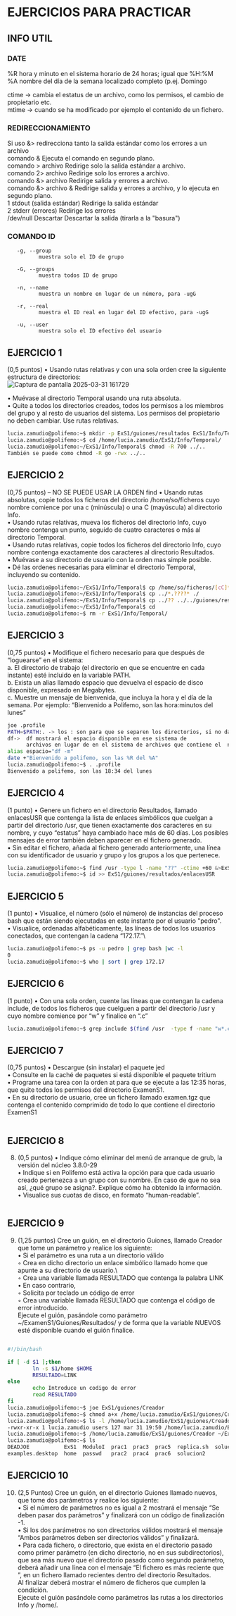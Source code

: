 # EJERCICIOS PARA PRACTICAR
## INFO UTIL
### DATE
%R     hora y minuto en el sistema horario de 24 horas; igual que %H:%M\
%A     nombre del día de la semana localizado completo (p.ej. Domingo

ctime -> cambia el estatus de un archivo, como los permisos, el cambio de propietario etc.\
mtime -> cuando se ha modificado por ejemplo el contenido de un fichero.

### REDIRECCIONAMIENTO
Si uso &> redirecciona tanto la salida estándar como los errores a un archivo\
comando &	Ejecuta el comando en segundo plano.\
comando > archivo	Redirige solo la salida estándar a archivo.\
comando 2> archivo	Redirige solo los errores a archivo.\
comando &> archivo	Redirige salida y errores a archivo.\
comando &> archivo &	Redirige salida y errores a archivo, y lo ejecuta en segundo plano.\
1	stdout (salida estándar)	Redirige la salida estándar\
2	stderr (errores)	Redirige los errores\
/dev/null	Descartar	Descartar la salida (tirarla a la "basura")

### COMANDO ID

       -g, --group
              muestra solo el ID de grupo

       -G, --groups
              muestra todos ID de grupo

       -n, --name
              muestra un nombre en lugar de un número, para -ugG

       -r, --real
              muestra el ID real en lugar del ID efectivo, para -ugG

       -u, --user
              muestra solo el ID efectivo del usuario

## EJERCICIO 1
(0,5 puntos)
 • Usando rutas relativas y con una sola orden cree la siguiente estructura de directorios:\
![Captura de pantalla 2025-03-31 161729](https://github.com/user-attachments/assets/537b3f00-5bde-4bcb-bc5c-e43f8990af76)

 • Muévase al directorio Temporal usando una ruta absoluta.\
 • Quite a todos los directorios creados, todos los permisos a los miembros del grupo y al resto de usuarios del sistema. Los permisos del propietario no deben cambiar. Use rutas relativas.
 ```bash
lucia.zamudio@polifemo:~$ mkdir -p ExS1/guiones/resultados ExS1/Info/Temporal
lucia.zamudio@polifemo:~$ cd /home/lucia.zamudio/ExS1/Info/Temporal/
lucia.zamudio@polifemo:~/ExS1/Info/Temporal$ chmod -R 700 ../..
También se puede como chmod -R go -rwx ../.. 
```
## EJERCICIO 2
 (0,75 puntos) – NO SE PUEDE USAR LA ORDEN find
 • Usando rutas absolutas, copie todos los ficheros del directorio /home/so/ficheros cuyo nombre  comience por una c (minúscula) o una C (mayúscula) al directorio Info.\
 • Usando rutas relativas, mueva los ficheros del directorio Info, cuyo nombre contenga un punto, seguido de cuatro caracteres o más al directorio Temporal.\
 • Usando rutas relativas, copie todos los ficheros del directorio Info, cuyo nombre contenga exactamente dos caracteres al directorio Resultados.\
 • Muévase a su directorio de usuario con la orden mas simple posible.\
 • Dé las ordenes necesarias para eliminar el directorio Temporal, incluyendo su contenido.
 ```bash
lucia.zamudio@polifemo:~/ExS1/Info/Temporal$ cp /home/so/ficheros/[cC]* ../
lucia.zamudio@polifemo:~/ExS1/Info/Temporal$ cp ../*.????* ./
lucia.zamudio@polifemo:~/ExS1/Info/Temporal$ cp ../?? ../../guiones/resultados/
lucia.zamudio@polifemo:~/ExS1/Info/Temporal$ cd
lucia.zamudio@polifemo:~$ rm -r ExS1/Info/Temporal/
```

## EJERCICIO 3
 (0,75 puntos)
 • Modifique el fichero necesario para que después de “loguearse” en el sistema:\
 a. El directorio de trabajo (el directorio en que se encuentre en cada instante) esté incluido en la variable PATH.\
 b. Exista un alias llamado espacio que devuelva el espacio de disco disponible, expresado en Megabytes.\
 c. Muestre un mensaje de bienvenida, que incluya la hora y el día de la semana. Por ejemplo: “Bienvenido a Polifemo, son las hora:minutos del lunes”
 ```bash
joe .profile
PATH=$PATH:. -> los : son para que se separen los directorios, si no daría error
df->  df mostrará el espacio disponible en ese sistema de
       archivos en lugar de en el sistema de archivos que contiene el  nodo  de  dispositivo
alias espacio="df -m"
date +"Bienvenido a polifemo, son las %R del %A"
lucia.zamudio@polifemo:~$ . .profile
Bienvenido a polifemo, son las 18:34 del lunes
```

## EJERCICIO 4
 (1 punto)
 • Genere un fichero en el directorio Resultados, llamado enlacesUSR que contenga la lista de enlaces simbólicos que cuelgan a partir del directorio /usr, que tienen exactamente dos caracteres en su nombre, y cuyo “estatus” haya cambiado hace más de 60 días. Los posibles  mensajes de error también deben aparecer en el fichero generado.\
 • Sin editar el fichero, añada al fichero generado anteriormente, una línea con su identificador de usuario y grupo y los grupos a los que pertenece.
 ```bash
lucia.zamudio@polifemo:~$ find /usr -type l -name "??" -ctime +60 &>ExS1/guiones/resultados/enlacesUSR
lucia.zamudio@polifemo:~$ id >> ExS1/guiones/resultados/enlacesUSR

```

## EJERCICIO 5
 (1 punto)
 • Visualice, el número (sólo el número) de instancias del proceso bash que están siendo ejecutadas en este instante por el usuario "pedro".\
 • Visualice, ordenadas alfabéticamente, las líneas de todos los usuarios conectados, que contengan la cadena “172.17.”\
 ```bash
lucia.zamudio@polifemo:~$ ps -u pedro | grep bash |wc -l
0
lucia.zamudio@polifemo:~$ who | sort | grep 172.17
```
## EJERCICIO 6
 (1 punto)
 • Con una sola orden, cuente las líneas que contengan la cadena include, de todos los ficheros que cuelguen a partir del directorio /usr y cuyo nombre comience por  “w” y finalice en “.c”
 ```bash
lucia.zamudio@polifemo:~$ grep include $(find /usr  -type f -name "w*.c") | wc -l
```

## EJERCICIO 7
 (0,75 puntos)
 • Descargue (sin instalar) el paquete jed\
 • Consulte en la caché de paquetes si está disponible el paquete tritium\
 • Programe una tarea con la orden at para que se ejecute a las 12:35 horas, que quite todos los permisos del directorio  ExamenS1.\
 • En su directorio de usuario, cree un fichero llamado examen.tgz que contenga el contenido comprimido de todo lo que contiene el directorio ExamenS1
 ```bash

```
## EJERCICIO 8
8)  (0,5 puntos)
 • Indique cómo eliminar del menú de arranque de grub, la versión del núcleo 3.8.0-29\
 • Indique si en Polifemo está activa la opción para que cada usuario creado pertenezca a un grupo con su nombre. En caso de que no sea así, ¿qué grupo se asigna?. Explique cómo ha obtenido la información.\
 • Visualice sus cuotas de disco, en formato “human-readable”.
```bash

```

## EJERCICIO 9
9) (1,25 puntos) Cree un guión, en el directorio Guiones, llamado Creador que tome un parámetro  y realice los siguiente:\
• Si el parámetro es una ruta a un directorio válido\
  ◦ Crea en dicho directorio un enlace simbólico llamado home que apunte a su directorio de usuario.\    
 ◦ Crea una variable llamada RESULTADO que contenga la palabra LINK\
• En caso contrario,\
 ◦ Solicita por teclado un código de error\
 ◦ Crea una variable llamada RESULTADO que contenga el código de error introducido.\
 Ejecute el guión, pasándole como parámetro ~/ExamenS1/Guiones/Resultados/ y de forma que la variable NUEVOS esté disponible cuando el guión finalice.
```bash

#!/bin/bash

if [ -d $1 ];then
        ln -s $1/home $HOME
        RESULTADO=LINK
else
        echo Introduce un codigo de error
        read RESULTADO
fi
lucia.zamudio@polifemo:~$ joe ExS1/guiones/Creador
lucia.zamudio@polifemo:~$ chmod a+x /home/lucia.zamudio/ExS1/guiones/Creador
lucia.zamudio@polifemo:~$ ls -l /home/lucia.zamudio/ExS1/guiones/Creador
-rwxr-xr-x 1 lucia.zamudio users 127 mar 31 19:50 /home/lucia.zamudio/ExS1/guiones/Creador
lucia.zamudio@polifemo:~$ /home/lucia.zamudio/ExS1/guiones/Creador ~/ExS1/guiones/resultados/
lucia.zamudio@polifemo:~$ ls
DEADJOE           ExS1  ModuloI  prac1  prac3  prac5  replica.sh  solucion2~
examples.desktop  home  passwd   prac2  prac4  prac6  solucion2
```

## EJERCICIO 10
 10) (2,5 Puntos) Cree un guión, en el directorio Guiones llamado nuevos, que tome dos parámetros y realice los siguiente: \
 • Si el número de parámetros no es igual a 2 mostrará el mensaje “Se deben pasar dos  parámetros” y finalizará con un código de finalización -1.\
 • Si los dos parámetros  no son directorios válidos mostrará el mensaje “Ambos parámetros deben ser  directorios válidos” y finalizará.\
 • Para cada fichero, o directorio, que exista en el directorio pasado como primer parámetro (en dicho directorio, no en sus subdirectorios), que sea más nuevo que el directorio pasado como segundo parámetro, deberá añadir una línea con el mensaje “El fichero <ruta al fichero> es más reciente que <ruta al directorio>”, en un fichero llamado recientes dentro del directorio Resultados.\
 Al finalizar deberá mostrar el número de ficheros que cumplen la condición.\
 Ejecute el guión pasándole como parámetros las rutas a los directorios Info y /home/.
```bash

```

